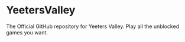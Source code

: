 # YeetersValley
The Official GitHub repository for Yeeters Valley. Play all the unblocked games you want.
